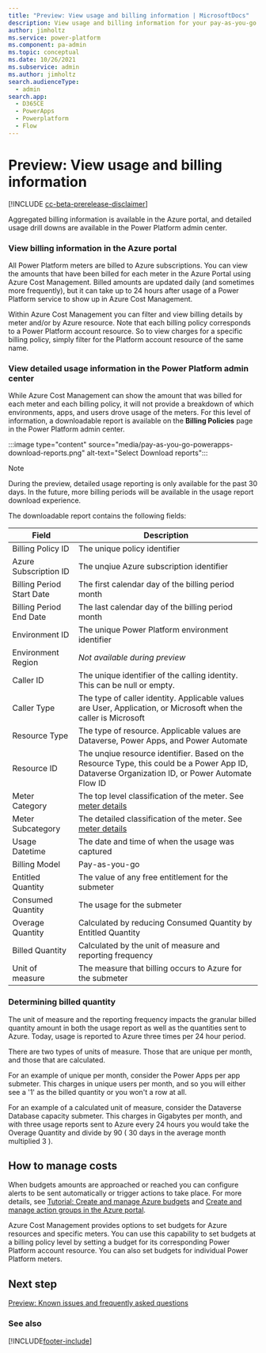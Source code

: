 ```yaml
---
title: "Preview: View usage and billing information | MicrosoftDocs"
description: View usage and billing information for your pay-as-you-go plan.
author: jimholtz
ms.service: power-platform
ms.component: pa-admin
ms.topic: conceptual
ms.date: 10/26/2021
ms.subservice: admin
ms.author: jimholtz 
search.audienceType: 
  - admin
search.app:
  - D365CE
  - PowerApps
  - Powerplatform
  - Flow
---
```

# Preview: View usage and billing information

[!INCLUDE [cc-beta-prerelease-disclaimer](../includes/cc-beta-prerelease-disclaimer.md)]

Aggregated billing information is available in the Azure portal, and detailed usage drill downs are available in the Power Platform admin center.

### View billing information in the Azure portal

All Power Platform meters are billed to Azure subscriptions. You can view the amounts that have been billed for each meter in the Azure Portal using Azure Cost Management. Billed amounts are updated daily (and sometimes more frequently), but it can take up to 24 hours after usage of a Power Platform service to show up in Azure Cost Management.

Within Azure Cost Management you can filter and view billing details by meter and/or by Azure resource. Note that each billing policy corresponds to a Power Platform account resource. So to view charges for a specific billing policy, simply filter for the Platform account resource of the same name.

### View detailed usage information in the Power Platform admin center

While Azure Cost Management can show the amount that was billed for each meter and each billing policy, it will not provide a breakdown of which environments, apps, and users drove usage of the meters. For this level of information, a downloadable report is available on the **Billing Policies** page in the Power Platform admin center.

:::image type="content" source="media/pay-as-you-go-powerapps-download-reports.png" alt-text="Select Download reports":::

>[!NOTE]
>During the preview, detailed usage reporting is only available for the past 30 days.  In the future, more billing periods will be available in the usage report download experience.

The downloadable report contains the following fields:

| Field                  | Description            |
|------------------------|------------------------|
| Billing Policy ID       | The unique policy identifier |
| Azure Subscription ID   | The unqiue Azure subscription identifier |
| Billing Period Start Date | The first calendar day of the billing period month |
| Billing Period End Date | The last calendar day of the billing period month |
| Environment ID | The unique Power Platform environment identifier |
| Environment Region | *Not available during preview* |
| Caller ID | The unique identifier of the calling identity. This can be null or empty. |
| Caller Type | The type of caller identity.  Applicable values are User, Application, or Microsoft when the caller is Microsoft |
| Resource Type | The type of resource. Applicable values are Dataverse, Power Apps, and Power Automate |
| Resource ID | The unqiue resource identifier.  Based on the Resource Type, this could be a Power App ID, Dataverse Organization ID, or Power Automate Flow ID |
| Meter Category | The top level classification of the meter.  See [meter details](pay-as-you-go-meters.md) |
| Meter Subcategory | The detailed classification of the meter. See [meter details](pay-as-you-go-meters.md) |
| Usage Datetime | The date and time of when the usage was captured |
| Billing Model | Pay-as-you-go |
| Entitled Quantity | The value of any free entitlement for the submeter |
| Consumed Quantity | The usage for the submeter |
| Overage Quantity | Calculated by reducing Consumed Quantity by Entitled Quantity | 
| Billed Quantity | Calculated by the unit of measure and reporting frequency |
| Unit of measure | The measure that billing occurs to Azure for the submeter | 

### Determining billed quantity

The unit of measure and the reporting frequency impacts the granular billed quantity amount in both the usage report as well as the quantities sent to Azure.  Today, usage is reported to Azure three times per 24 hour period. 

There are two types of units of measure.  Those that are unique per month, and those that are calculated.  

For an example of unique per month, consider the Power Apps per app submeter.  This charges in unique users per month, and so you will either see a '1' as the billed quantity or you won't a row at all.

For an example of a calculated unit of measure, consider the Dataverse Database capacity submeter.  This charges in Gigabytes per month, and with three usage reports sent to Azure every 24 hours you would take the Overage Quantity and divide by 90 ( 30 days in the average month multiplied 3 ).

## How to manage costs

When budgets amounts are approached or reached you can configure alerts to be sent automatically or trigger actions to take place. For more details, see [Tutorial: Create and manage Azure budgets](/azure/cost-management-billing/costs/tutorial-acm-create-budgets) and [Create and manage action groups in the Azure portal](/azure/azure-monitor/alerts/action-groups#configure-basic-action-group-settings).  

Azure Cost Management provides options to set budgets for Azure resources and specific meters. You can use this capability to set budgets at a billing policy level by setting a budget for its corresponding Power Platform account resource. You can also set budgets for individual Power Platform meters.

## Next step

[Preview: Known issues and frequently asked questions](pay-as-you-go-issues-faq.md)


### See also  





[!INCLUDE[footer-include](../includes/footer-banner.md)]
